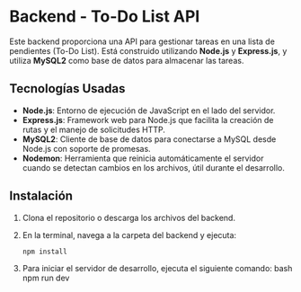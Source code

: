 # Backend - To-Do List API

Este backend proporciona una API para gestionar tareas en una lista de pendientes (To-Do List). Está construido utilizando **Node.js** y **Express.js**, y utiliza **MySQL2** como base de datos para almacenar las tareas.

## Tecnologías Usadas

- **Node.js**: Entorno de ejecución de JavaScript en el lado del servidor.
- **Express.js**: Framework web para Node.js que facilita la creación de rutas y el manejo de solicitudes HTTP.
- **MySQL2**: Cliente de base de datos para conectarse a MySQL desde Node.js con soporte de promesas.
- **Nodemon**: Herramienta que reinicia automáticamente el servidor cuando se detectan cambios en los archivos, útil durante el desarrollo.

## Instalación

1. Clona el repositorio o descarga los archivos del backend.
2. En la terminal, navega a la carpeta del backend y ejecuta:

   ```bash
   npm install
3. Para iniciar el servidor de desarrollo, ejecuta el siguiente comando:
bash
npm run dev